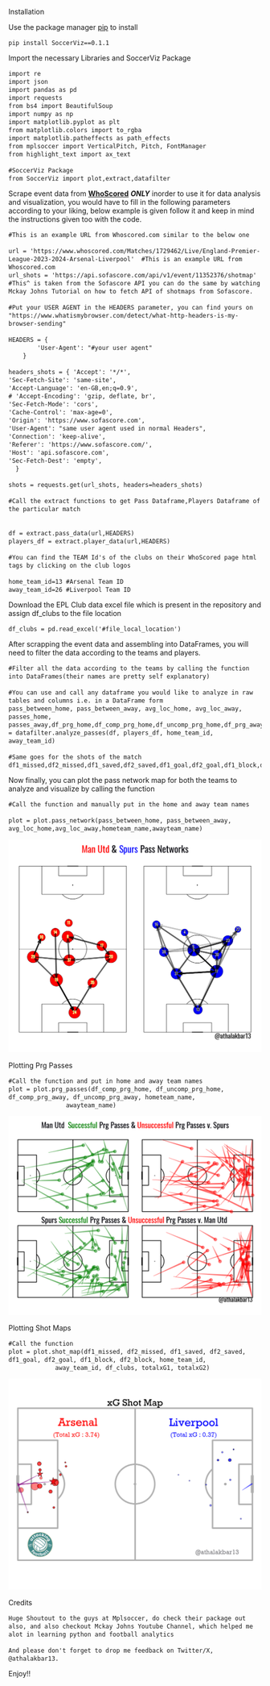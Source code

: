Installation

Use the package manager [pip](pypi.org) to install 


    pip install SoccerViz==0.1.1


Import the necessary Libraries and SoccerViz Package
    
    import re
    import json
    import pandas as pd
    import requests
    from bs4 import BeautifulSoup
    import numpy as np
    import matplotlib.pyplot as plt
    from matplotlib.colors import to_rgba
    import matplotlib.patheffects as path_effects
    from mplsoccer import VerticalPitch, Pitch, FontManager
    from highlight_text import ax_text
    
    #SoccerViz Package
    from SoccerViz import plot,extract,datafilter

Scrape event data from **[WhoScored](whoscored.com)** **_ONLY_** inorder to use it for data analysis and visualization, you would have to fill in the following parameters according to
your liking, below example is given follow it and keep in mind the instructions given too with the code.
    
    
    #This is an example URL from Whoscored.com similar to the below one
    
    url = 'https://www.whoscored.com/Matches/1729462/Live/England-Premier-League-2023-2024-Arsenal-Liverpool'  #This is an example URL from Whoscored.com
    url_shots = 'https://api.sofascore.com/api/v1/event/11352376/shotmap'  
    #This^ is taken from the Sofascore API you can do the same by watching Mckay Johns Tutorial on how to fetch API of shotmaps from Sofascore.

    #Put your USER AGENT in the HEADERS parameter, you can find yours on "https://www.whatismybrowser.com/detect/what-http-headers-is-my-browser-sending"
    
    HEADERS = {
            'User-Agent': "#your user agent"
        }

    headers_shots = { 'Accept': '*/*',
    'Sec-Fetch-Site': 'same-site',
    'Accept-Language': 'en-GB,en;q=0.9',
    # 'Accept-Encoding': 'gzip, deflate, br',
    'Sec-Fetch-Mode': 'cors',
    'Cache-Control': 'max-age=0',
    'Origin': 'https://www.sofascore.com',
    'User-Agent': "same user agent used in normal Headers", 
    'Connection': 'keep-alive',
    'Referer': 'https://www.sofascore.com/',
    'Host': 'api.sofascore.com',
    'Sec-Fetch-Dest': 'empty',
      }   

    shots = requests.get(url_shots, headers=headers_shots)

    #Call the extract functions to get Pass Dataframe,Players Dataframe of the particular match
    
    
    df = extract.pass_data(url,HEADERS)
    players_df = extract.player_data(url,HEADERS)
    
    #You can find the TEAM Id's of the clubs on their WhoScored page html tags by clicking on the club logos
    
    home_team_id=13 #Arsenal Team ID
    away_team_id=26 #Liverpool Team ID

Download the EPL Club data excel file which is present in the repository and assign df_clubs to the file location

    df_clubs = pd.read_excel('#file_local_location')

After scrapping the event data and assembling into DataFrames, you will need to filter the data according to the teams and players.

    #Filter all the data according to the teams by calling the function into DataFrames(their names are pretty self explanatory)

    #You can use and call any dataframe you would like to analyze in raw tables and columns i.e. in a DataFrame form
    pass_between_home, pass_between_away, avg_loc_home, avg_loc_away, passes_home, passes_away,df_prg_home,df_comp_prg_home,df_uncomp_prg_home,df_prg_away,df_comp_prg_away,df_uncomp_prg_away = datafilter.analyze_passes(df, players_df, home_team_id, away_team_id)

    #Same goes for the shots of the match
    df1_missed,df2_missed,df1_saved,df2_saved,df1_goal,df2_goal,df1_block,df2_block,totalxG1,totalxG2=datafilter.analyze_shots(shots)


Now finally, you can plot the pass network map for both the teams to analyze and visualize by calling the function

    #Call the function and manually put in the home and away team names
    
    plot = plot.pass_network(pass_between_home, pass_between_away, avg_loc_home,avg_loc_away,hometeam_name,awayteam_name)
    
![test1.png](SoccerViz%2Ftest1.png)

Plotting Prg Passes
    
    #Call the function and put in home and away team names
    plot = plot.prg_passes(df_comp_prg_home, df_uncomp_prg_home, df_comp_prg_away, df_uncomp_prg_away, hometeam_name,
                    awayteam_name)
![test.png](SoccerViz%2Ftest.png)

Plotting Shot Maps
    
    #Call the function 
    plot = plot.shot_map(df1_missed, df2_missed, df1_saved, df2_saved, df1_goal, df2_goal, df1_block, df2_block, home_team_id,
                 away_team_id, df_clubs, totalxG1, totalxG2)
    
![test4.png](SoccerViz%2Ftest4.png)

Credits

    Huge Shoutout to the guys at Mplsoccer, do check their package out also, and also checkout Mckay Johns Youtube Channel, which helped me alot in learning python and football analytics
    
    And please don't forget to drop me feedback on Twitter/X, @athalakbar13.

Enjoy!!

    

